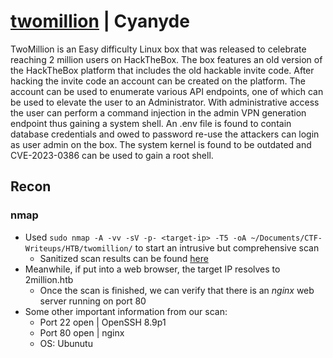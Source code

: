 # [twomillion](https://app.hackthebox.com/machines/TwoMillion) | Cyanyde

TwoMillion is an Easy difficulty Linux box that was released to celebrate reaching 2 million users on HackTheBox. The box features an old version of the HackTheBox platform that includes the old hackable invite code. After hacking the invite code an account can be created on the platform. The account can be used to enumerate various API endpoints, one of which can be used to elevate the user to an Administrator. With administrative access the user can perform a command injection in the admin VPN generation endpoint thus gaining a system shell. An .env file is found to contain database credentials and owed to password re-use the attackers can login as user admin on the box. The system kernel is found to be outdated and CVE-2023-0386 can be used to gain a root shell. 

## Recon

### nmap

- Used `sudo nmap -A -vv -sV -p- <target-ip> -T5 -oA ~/Documents/CTF-Writeups/HTB/twomillion/` to start an intrusive but comprehensive scan
    - Sanitized scan results can be found [here](/HTB/twomillion/.nmap)
- Meanwhile, if put into a web browser, the target IP resolves to 2million.htb
    - Once the scan is finished, we can verify that there is an *nginx* web server running on port 80
- Some other important information from our scan:
    - Port 22 open | OpenSSH 8.9p1
    - Port 80 open | nginx
    - OS: Ubunutu